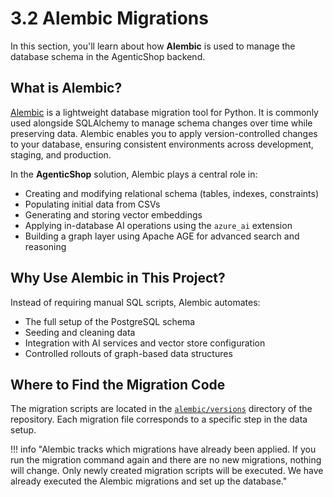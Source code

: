 # 3.2 Alembic Migrations

In this section, you'll learn about how **Alembic** is used to manage the database schema in the AgenticShop backend.

## What is Alembic?

[Alembic](https://alembic.sqlalchemy.org/) is a lightweight database migration tool for Python. It is commonly used alongside SQLAlchemy to manage schema changes over time while preserving data. Alembic enables you to apply version-controlled changes to your database, ensuring consistent environments across development, staging, and production.

In the **AgenticShop** solution, Alembic plays a central role in:

- Creating and modifying relational schema (tables, indexes, constraints)
- Populating initial data from CSVs
- Generating and storing vector embeddings
- Applying in-database AI operations using the `azure_ai` extension
- Building a graph layer using Apache AGE for advanced search and reasoning

## Why Use Alembic in This Project?

Instead of requiring manual SQL scripts, Alembic automates:

- The full setup of the PostgreSQL schema
- Seeding and cleaning data
- Integration with AI services and vector store configuration
- Controlled rollouts of graph-based data structures

## Where to Find the Migration Code

The migration scripts are located in the [`alembic/versions`](https://github.com/Azure-Samples/postgres-agentic-shop/tree/main/backend/alembic) directory of the repository. Each migration file corresponds to a specific step in the data setup.

!!! info "Alembic tracks which migrations have already been applied. If you run the migration command again and there are no new migrations, nothing will change. Only newly created migration scripts will be executed. We have already executed the Alembic migrations and set up the database."
